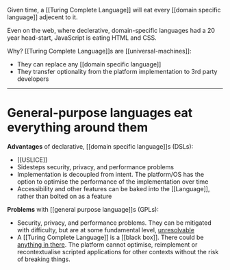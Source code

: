Given time, a [[Turing Complete Language]] will eat every [[domain specific language]] adjecent to it.


Even on the web, where declerative, domain-specific languages had a 20 year head-start, JavaScript is eating HTML and CSS.

Why? [[Turing Complete Language]]s are [[universal-machines]]:
- They can replace any [[domain specific language]]
- They transfer optionality from the platform implementation to 3rd party developers

---
# General-purpose languages eat everything around them

**Advantages** of declarative, [[domain specific language]]s (DSLs):
- [[USLICE]]
- Sidesteps security, privacy, and performance problems
- Implementation is decoupled from intent. The platform/OS has the option to optimise the performance of the implementation over time
- Accessibility and other features can be baked into the [[Language]], rather than bolted on as a feature

**Problems** with [[general purpose language]]s (GPLs):
- Security, privacy, and performance problems. They can be mitigated with difficulty, but are at some fundamental level, [unresolvable](https://en.wikipedia.org/wiki/Halting_problem)
- A [[Turing Complete Language]] is a [[black box]]. There could be [anything in there](https://en.wikipedia.org/wiki/Universal_Turing_machine). The platform cannot optimise, reimplement or recontextualise scripted applications for other contexts without the risk of breaking things.